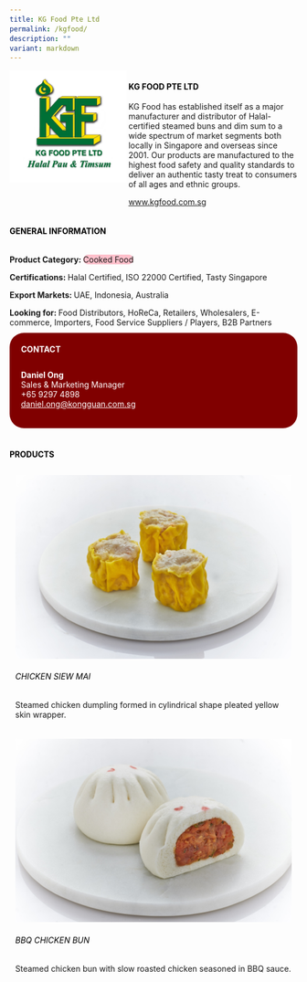 ```yaml
---
title: KG Food Pte Ltd
permalink: /kgfood/
description: ""
variant: markdown
---
```

<div class="flex-paragraph">
	<div style="display: flex; flex-wrap: wrap;" class="flex-container">
		<div style="flex: 1 1 40%; display: block;" class="card sgds">
			<img src="/images/KG%20Food/kgfood_logo.jpg">
		</div>
		<div style="flex: 1 1 58%; display: block; margin-left: 3px" class="card-sgds">
			<h4 style="text-transform: uppercase; color: black;"><b>KG Food Pte Ltd</b></h4>
			<p>KG Food has established itself as a major manufacturer and distributor of Halal-certified steamed buns and dim sum to a wide spectrum of market segments both locally in Singapore and overseas since 2001. Our products are manufactured to the highest food safety and quality standards to deliver an authentic tasty treat to consumers of all ages and ethnic groups.</p>
			<p><a target="_blank" href="https://www.kgfood.com.sg">www.kgfood.com.sg</a></p>
		</div>
	</div>
</div>

<h4 style="text-transform: uppercase; color: black;">
	<b>General Information</b>
</h4>
<div style="display: flex; flex-wrap: wrap;" class="flex-container">
	<div style="flex: 1 1 65%; display: block; align-self: stretch" class="card sgds">
		<div class="flex-paragraph">
			<p>
				<b>Product Category: </b>
				<span style="background-color: pink; border-radius: 10px;">Cooked Food</span>
			</p>
			<p>
				<b>Certifications: </b>Halal Certified, ISO 22000 Certified, Tasty Singapore
			</p>
			<p>
				<b>Export Markets: </b>UAE, Indonesia, Australia
			</p>
			<p style="margin-bottom: 10px;">
				<b>Looking for: </b>Food Distributors, HoReCa, Retailers, Wholesalers, E-commerce, Importers, Food Service Suppliers / Players, B2B Partners
			</p>
		</div>
	</div>
	<div style="flex: 1 1 35%; padding: 10px; display: block; background-color: maroon; border-radius: 25px; align-self: center;" class="card sgds">
		<h4 style="color: white; margin-top: 10px; margin-left: 10px;">CONTACT</h4>
		<div class="flex-paragraph">
			<p style="padding: 10px; color: white;">
				<b>Daniel Ong</b>
				<br>Sales &amp; Marketing Manager<br>+65 9297 4898<br>
				<a style="color: white;" href="mailto:daniel.ong@kongguan.com.sg">daniel.ong@kongguan.com.sg</a>
			</p>
		</div>
	</div>
</div>
<br>
<h4 style="text-transform: uppercase; color: black;">
	<b>Products</b>
</h4>
<div style="display: flex; flex-wrap: wrap;">
	<div style="flex: 1 1 47%; margin: 10px; display: block;" class="card sgds">
		<div style="display: block;" class="flex-image">
			<img src="/images/KG%20Food/kgfood_product_01.jpg">
		</div>
		<div class="flex-paragraph">
			<h6 style="text-transform: uppercase; color: black;">Chicken Siew Mai</h6>
			<p>Steamed chicken dumpling formed in cylindrical shape pleated yellow skin wrapper.</p>
		</div>
	</div>
	<div style="flex: 1 1 47%; margin: 10px; display: block;" class="card sgds">
		<div style="display: block;" class="flex-image">
			<img src="/images/KG%20Food/kgfood_product_02.jpg">
		</div>
		<div class="flex-paragraph">
			<h6 style="text-transform: uppercase; color: black;">BBQ Chicken Bun</h6>
			<p>Steamed chicken bun with slow roasted chicken seasoned in BBQ sauce.</p>
		</div>
	</div>
</div>